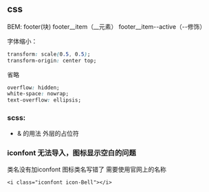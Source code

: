 ## css

BEM: footer(块) footer__item（__元素） footer__item--active（--修饰）

字体缩小：

```css
transform: scale(0.5, 0.5);
transform-origin: center top;
```

省略
``` css
overflow: hidden;
white-space: nowrap;
text-overflow: ellipsis;
```

### scss: 

- & 的用法  外层的占位符


### iconfont 无法导入，图标显示空白的问题

类名没有加iconfont 图标类名写错了 需要使用官网上的名称

`<i class="iconfont icon-Bell"></i>`
